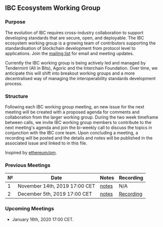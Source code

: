 ## IBC Ecosystem Working Group

### Purpose

The evolution of IBC requires cross-industry collaboration to support developing standards that are secure, open, and deployable. The IBC ecosystem working group is a growing team of contributors supporting the standardisation of blockchain development from protocol level to applications. Join the [mailing list](https://zc.vg/sf/giAEr) for email and meeting updates.

Currently the IBC working group is being actively led and managed by Tendermint (All in Bits), Agoric and the Interchain Foundation. Over time, we anticipate this will shift into breakout working groups and a more decentralised way of managing the interoperability standards development process.

### Structure

Following each IBC working group meeting, an new issue for the next meeting will be created with a proposed agenda for comments and collaboration from the larger working group. During the two week timeframe between calls, we invite IBC working group members to contribute to the next meeting's agenda and join the bi-weekly call to discuss the topics in conjunction with the IBC core team. Upon concluding a meeting, a recording will be posted and the details and notes will be published in the associated issue and linked to in this file.

Inspired by [ethereum/pm](https://github.com/ethereum/pm).

### Previous Meetings

| №  | Date                             | Notes          | Recording            |
| -- | -------------------------------- | -------------- | -------------------- |
| 1  | November 14th, 2019 17:00 CET    | [notes](./meetings/2019-11-14.md) | N/A |
| 2  | December 5th, 2019 17:00 CET     | [notes](./meetings/2019-12-05.md) | [Recording](https://drive.google.com/drive/folders/1ide4LhkAY8exFaGaPcH2Eeg9L4_bmFOk?usp=sharing) |


### Upcoming Meetings

- January 16th, 2020 17:00 CET.
